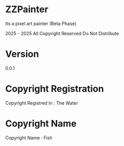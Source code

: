 # ZZPainter
Its a pixel art painter
(Beta Phase)


2025 - 2025 All Copyright Reserved
Do Not Distribute 


# Version
0.0.1


# Copyright Registration
Copyright Registred In : The Water


# Copyright Name
Copyright Name : Fish
